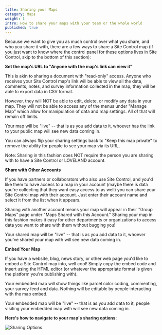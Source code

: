 ```yaml
---
title: Sharing your Maps
category: Maps
weight: 1
intro: How to share your maps with your team or the whole world
published: true
---
```


Because we want to give you as much control over what you share, and who you share it with, there are a few ways to share a Site Control map (if you just want to know where the control panel for these options lives in Site Control, skip to the bottom of this section):

**Set the map's URL to "Anyone with the map's link can view it"**

This is akin to sharing a document with "read-only" access. Anyone who receives your Site Control map's link will be able to view all the data, comments, notes, and survey information collected in the map, they will be able to export data in CSV format.

However, they will NOT be able to edit, delete, or modify any data in your map. They will not be able to access any of the menus under "Manage Map" which allow for manipulation of data and map settings. All of that will remain off limits.

Your map will be "live" -- that is as you add data to it, whoever has the link to your public map will see new data coming in.

You can always flip your sharing settings back to "Keep this map private" to remove the ability for people to see your map via its URL.

Note: Sharing in this fashion does NOT require the person you are sharing with to have a Site Control or LOVELAND account.

**Share with Other Accounts**

If you have partners or collaborators who also use Site Control, and you'd like them to have access to a map in your account (maybe there is data you're collecting that they want easy access to as well) you can share your Site Control map with their account. Just enter their account name and select it from the list when it appears.

Sharing with another account means your map will appear in their "Group Maps" page under "Maps Shared with this Account." Sharing your map in this fashion makes it easy for other departments or organizations to access data you want to share with them without bugging you!

Your shared map will be "live" -- that is as you add data to it, whoever you've shared your map with will see new data coming in.

**Embed Your Map**

If you have a website, blog, news story, or other web page you'd like to embed a Site Control map into, well cool! Simply copy the embed code and insert using the HTML editor (or whatever the appropriate format is given the platform you're publishing with).

Your embedded map will show things like parcel color coding, commenting, your survey feed and data. Nothing will be editable by people interacting with the map embed.

Your embedded map will be "live" -- that is as you add data to it, people visiting your embedded map with will see new data coming in.

**Here's how to navigate to your map's sharing options:**

![Sharing Options](http://g.recordit.co/a9X1OIscWi.gif)
